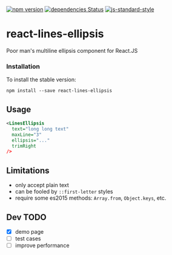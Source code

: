 [![npm version](https://badge.fury.io/js/react-lines-ellipsis.svg)](https://www.npmjs.com/package/react-lines-ellipsis)
[![dependencies Status](https://david-dm.org/xiaody/react-lines-ellipsis/status.svg)](https://david-dm.org/xiaody/react-lines-ellipsis)
[![js-standard-style](https://img.shields.io/badge/code%20style-standard-brightgreen.svg)](http://standardjs.com/)

# react-lines-ellipsis

Poor man's multiline ellipsis component for React.JS

### Installation

To install the stable version:

```
npm install --save react-lines-ellipsis
```

## Usage

```xml
<LinesEllipsis
  text="long long text"
  maxLine="3"
  ellipsis="..."
  trimRight
/>
```

## Limitations

- only accept plain text
- can be fooled by `::first-letter` styles
- require some es2015 methods: `Array.from`, `Object.keys`, etc.

## Dev TODO

- [x] demo page
- [ ] test cases
- [ ] improve performance
